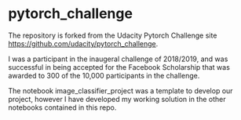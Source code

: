 # pytorch_challenge

The repository is forked from the Udacity Pytorch Challenge site https://github.com/udacity/pytorch_challenge. 

I was a participant in the inaugeral challenge of 2018/2019, and was successful in being accepted for the Facebook Scholarship that was awarded to 300 of the 10,000 participants in the challenge.

The notebook image_classifier_project was a template to develop our project, however I have developed my working solution in the other notebooks contained in this repo.
